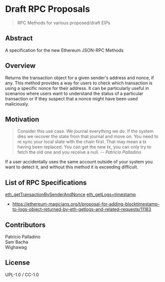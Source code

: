 # Draft RPC Proposals

> RPC Methods for various proposed/draft EIPs

## Abstract

A specification for the new Ethereum JSON-RPC Methods

## Overview

Returns the transaction object for a given sender's address and nonce, if any. This method provides a way for users to check which transaction is using a specific nonce for their address. It can be particularly useful in scenarios where users want to understand the status of a particular transaction or if they suspect that a nonce might have been used maliciously.

## Motivation

> Consider this use case. We journal everything we do. If the system dies we recover the state from that journal and move on. You need to re sync your local state with the chain first. That may mean a tx having been replaced. You can get the new tx, you can only try to fetch the old one and you receive a null. -- *Patricio Palladino*

If a user accidentally uses the same account outside of your system you want to detect it, and without this method it is exceeding difficult. 


## List of RPC Specifications

[eth_getTransactionBySenderAndNonce](./eth_getTransactionBySenderAndNonce.md)
[eth_getLogs+timestamp](./eth_getLogs+timestamp.md)
- https://ethereum-magicians.org/t/proposal-for-adding-blocktimestamp-to-logs-object-returned-by-eth-getlogs-and-related-requests/11183

## Contributors

Patricio Palladino    
Sam Bacha     
Wighawag

## License 

UPL-1.0 / CC-1.0


